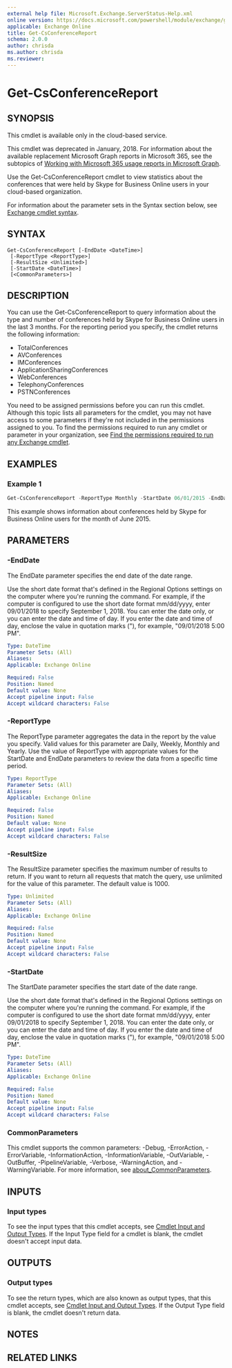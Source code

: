 ```yaml
---
external help file: Microsoft.Exchange.ServerStatus-Help.xml
online version: https://docs.microsoft.com/powershell/module/exchange/get-csconferencereport
applicable: Exchange Online
title: Get-CsConferenceReport
schema: 2.0.0
author: chrisda
ms.author: chrisda
ms.reviewer:
---
```


# Get-CsConferenceReport

## SYNOPSIS
This cmdlet is available only in the cloud-based service.

This cmdlet was deprecated in January, 2018. For information about the available replacement Microsoft Graph reports in Microsoft 365, see the subtopics of [Working with Microsoft 365 usage reports in Microsoft Graph](https://docs.microsoft.com/graph/api/resources/report).

Use the Get-CsConferenceReport cmdlet to view statistics about the conferences that were held by Skype for Business Online users in your cloud-based organization.

For information about the parameter sets in the Syntax section below, see [Exchange cmdlet syntax](https://docs.microsoft.com/powershell/exchange/exchange-cmdlet-syntax).

## SYNTAX

```
Get-CsConferenceReport [-EndDate <DateTime>]
 [-ReportType <ReportType>]
 [-ResultSize <Unlimited>]
 [-StartDate <DateTime>]
 [<CommonParameters>]
```

## DESCRIPTION
You can use the Get-CsConferenceReport to query information about the type and number of conferences held by Skype for Business Online users in the last 3 months. For the reporting period you specify, the cmdlet returns the following information:

- TotalConferences
- AVConferences
- IMConferences
- ApplicationSharingConferences
- WebConferences
- TelephonyConferences
- PSTNConferences

You need to be assigned permissions before you can run this cmdlet. Although this topic lists all parameters for the cmdlet, you may not have access to some parameters if they're not included in the permissions assigned to you. To find the permissions required to run any cmdlet or parameter in your organization, see [Find the permissions required to run any Exchange cmdlet](https://docs.microsoft.com/powershell/exchange/find-exchange-cmdlet-permissions).

## EXAMPLES

### Example 1
```powershell
Get-CsConferenceReport -ReportType Monthly -StartDate 06/01/2015 -EndDate 06/30/2015
```

This example shows information about conferences held by Skype for Business Online users for the month of June 2015.

## PARAMETERS

### -EndDate
The EndDate parameter specifies the end date of the date range.

Use the short date format that's defined in the Regional Options settings on the computer where you're running the command. For example, if the computer is configured to use the short date format mm/dd/yyyy, enter 09/01/2018 to specify September 1, 2018. You can enter the date only, or you can enter the date and time of day. If you enter the date and time of day, enclose the value in quotation marks ("), for example, "09/01/2018 5:00 PM".

```yaml
Type: DateTime
Parameter Sets: (All)
Aliases:
Applicable: Exchange Online

Required: False
Position: Named
Default value: None
Accept pipeline input: False
Accept wildcard characters: False
```

### -ReportType
The ReportType parameter aggregates the data in the report by the value you specify. Valid values for this parameter are Daily, Weekly, Monthly and Yearly. Use the value of ReportType with appropriate values for the StartDate and EndDate parameters to review the data from a specific time period.

```yaml
Type: ReportType
Parameter Sets: (All)
Aliases:
Applicable: Exchange Online

Required: False
Position: Named
Default value: None
Accept pipeline input: False
Accept wildcard characters: False
```

### -ResultSize
The ResultSize parameter specifies the maximum number of results to return. If you want to return all requests that match the query, use unlimited for the value of this parameter. The default value is 1000.

```yaml
Type: Unlimited
Parameter Sets: (All)
Aliases:
Applicable: Exchange Online

Required: False
Position: Named
Default value: None
Accept pipeline input: False
Accept wildcard characters: False
```

### -StartDate
The StartDate parameter specifies the start date of the date range.

Use the short date format that's defined in the Regional Options settings on the computer where you're running the command. For example, if the computer is configured to use the short date format mm/dd/yyyy, enter 09/01/2018 to specify September 1, 2018. You can enter the date only, or you can enter the date and time of day. If you enter the date and time of day, enclose the value in quotation marks ("), for example, "09/01/2018 5:00 PM".

```yaml
Type: DateTime
Parameter Sets: (All)
Aliases:
Applicable: Exchange Online

Required: False
Position: Named
Default value: None
Accept pipeline input: False
Accept wildcard characters: False
```

### CommonParameters
This cmdlet supports the common parameters: -Debug, -ErrorAction, -ErrorVariable, -InformationAction, -InformationVariable, -OutVariable, -OutBuffer, -PipelineVariable, -Verbose, -WarningAction, and -WarningVariable. For more information, see [about_CommonParameters](https://go.microsoft.com/fwlink/p/?LinkID=113216).

## INPUTS

### Input types
To see the input types that this cmdlet accepts, see [Cmdlet Input and Output Types](https://go.microsoft.com/fwlink/p/?linkId=616387). If the Input Type field for a cmdlet is blank, the cmdlet doesn't accept input data.

## OUTPUTS

### Output types
To see the return types, which are also known as output types, that this cmdlet accepts, see [Cmdlet Input and Output Types](https://go.microsoft.com/fwlink/p/?linkId=616387). If the Output Type field is blank, the cmdlet doesn't return data.

## NOTES

## RELATED LINKS
